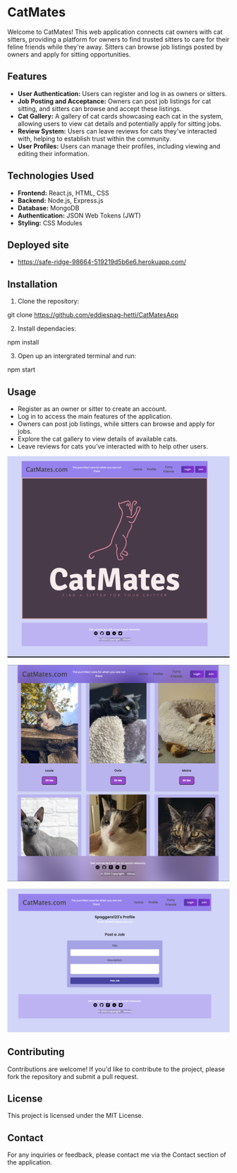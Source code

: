 # CatMates

Welcome to CatMates! This web application connects cat owners with cat sitters, providing a platform for owners to find trusted sitters to care for their feline friends while they're away. Sitters can browse job listings posted by owners and apply for sitting opportunities.

## Features

- **User Authentication:** Users can register and log in as owners or sitters.
- **Job Posting and Acceptance:** Owners can post job listings for cat sitting, and sitters can browse and accept these listings.
- **Cat Gallery:** A gallery of cat cards showcasing each cat in the system, allowing users to view cat details and potentially apply for sitting jobs.
- **Review System:** Users can leave reviews for cats they've interacted with, helping to establish trust within the community.
- **User Profiles:** Users can manage their profiles, including viewing and editing their information.

## Technologies Used

- **Frontend:** React.js, HTML, CSS
- **Backend:** Node.js, Express.js
- **Database:** MongoDB
- **Authentication:** JSON Web Tokens (JWT)
- **Styling:** CSS Modules

## Deployed site 

 - https://safe-ridge-98664-519219d5b6e6.herokuapp.com/

## Installation

1. Clone the repository:

git clone https://github.com/eddiespag-hetti/CatMatesApp

2. Install dependacies: 

npm install

3. Open up an intergrated terminal and run: 

npm start

## Usage

 - Register as an owner or sitter to create an account.
- Log in to access the main features of the application.
- Owners can post job listings, while sitters can browse and apply for jobs.
- Explore the cat gallery to view details of available cats.
- Leave reviews for cats you've interacted with to help other users.



![Screenshot of Homepage](/client/public/img/landingpage.png)

![Screenshot of Furry Friends gallery](/client/public/img/furryfriends.png)

![Screenshot of Profile](/client/public/img/profile.png)



## Contributing
Contributions are welcome! If you'd like to contribute to the project, please fork the repository and submit a pull request.

## License

This project is licensed under the MIT License.

## Contact

For any inquiries or feedback, please contact me via the Contact section of the application. 

